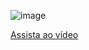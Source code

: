 ![image](https://github.com/user-attachments/assets/51f5abd3-9229-4bde-92d9-24804ce43a9f)


[Assista ao vídeo](assets/video/VELAS%20-%20CSS.mp4)

